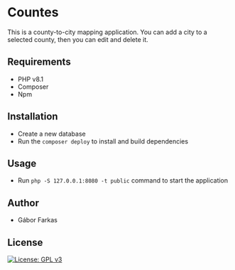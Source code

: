 # Countes
This is a county-to-city mapping application. You can add a city to a selected county, then you can edit and delete it.

## Requirements

- PHP v8.1
- Composer
- Npm

## Installation

- Create a new database
- Run the `composer deploy` to install and build dependencies

## Usage
- Run `php -S 127.0.0.1:8080 -t public` command to start the application

## Author
* Gábor Farkas
## License
[![License: GPL v3](https://img.shields.io/badge/License-GPLv3-blue.svg)](https://www.gnu.org/licenses/gpl-3.0)
